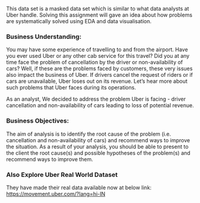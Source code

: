This data set is a masked data set which is similar to what data analysts at Uber handle. Solving this assignment will gave an idea about how problems are systematically solved using EDA and data visualisation. 

### Business Understanding:

You may have some experience of travelling to and from the airport. Have you ever used Uber or any other cab service for this travel? Did you at any time face the problem of cancellation by the driver or non-availability of cars?
Well, if these are the problems faced by customers, these very issues also impact the business of Uber. If drivers cancel the request of riders or if cars are unavailable, Uber loses out on its revenue. Let’s hear more about such problems that Uber faces during its operations.

As an analyst, We decided to address the problem Uber is facing - driver cancellation and non-availability of cars leading to loss of potential revenue. 

### Business Objectives:

The aim of analysis is to identify the root cause of the problem (i.e. cancellation and non-availability of cars) and recommend ways to improve the situation. As a result of your analysis, you should be able to present to the client the root cause(s) and possible hypotheses of the problem(s) and recommend ways to improve them.  

###  Also Explore Uber Real World Dataset 

They have made their real data available now at below link:
https://movement.uber.com/?lang=hi-IN
